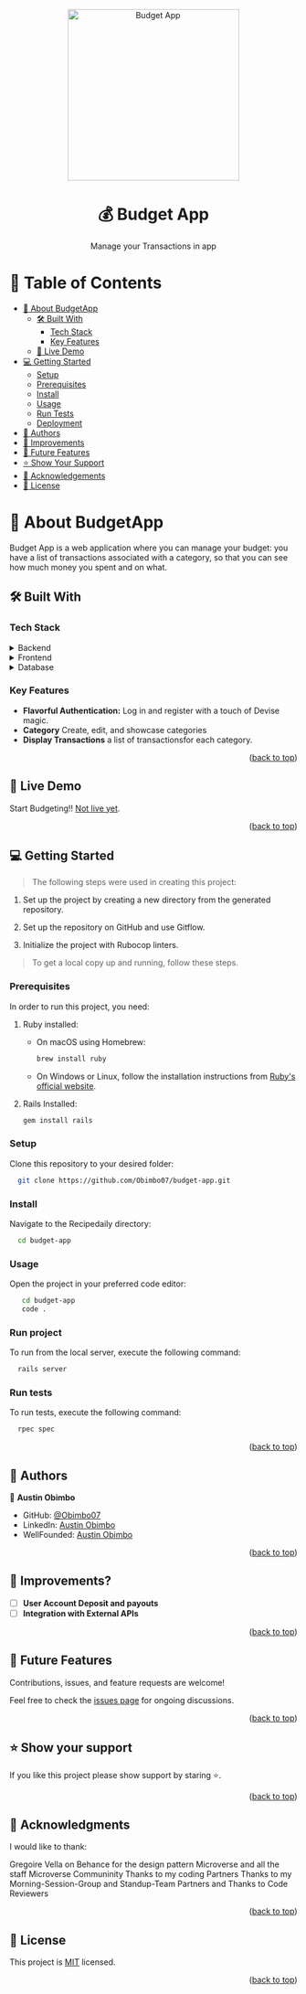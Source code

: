 <a name="readme-top"></a>

<div align="center">

  <img src="splash.gif" alt="Budget App" width="300"  height="auto" />
  <br/>

  <h1><b>💰 Budget App</b></h1>

  <p>Manage your Transactions in app</p>

</div>

# 📗 Table of Contents

- [📖 About BudgetApp](#about-budget-app)
  - [🛠 Built With](#built-with)
    - [Tech Stack](#tech-stack)
    - [Key Features](#key-features)
  - [🚀 Live Demo](#live-demo)
- [💻 Getting Started](#getting-started)
  - [Setup](#setup)
  - [Prerequisites](#prerequisites)
  - [Install](#install)
  - [Usage](#usage)
  - [Run Tests](#run-tests)
  - [Deployment](#triangular_flag_on_post-deployment)
- [👥 Authors](#authors)
- [🔮 Improvements](#improvements)
- [🤝 Future Features](#future-features)
- [⭐️ Show Your Support](#show-your-support)
- [🙏 Acknowledgements](#acknowledgements)
- [📝 License](#license)

<!-- ABOUT RECIPE DAILY -->

# 📖 About BudgetApp <a name="about-budget-app"></a>

Budget App is a web application where you can manage your budget: you have a list of transactions associated with a category, so that you can see how much money you spent and on what.

## 🛠 Built With <a name="built-with"></a>

### Tech Stack <a name="tech-stack"></a>

<details>
  <summary>Backend</summary>
  <ul>
    <li><a href="https://rubyonrails.org/">Ruby on Rails</a></li>
  </ul>
</details>

<details>
  <summary>Frontend</summary>
  <ul>
    <li><a href="https://getbootstrap.com/">Bootstrap</a></li>
  </ul>
</details>

<details>
  <summary>Database</summary>
  <ul>
    <li><a href="https://www.postgresql.org/">PostgreSQL</a></li>
  </ul>
</details>

### Key Features <a name="key-features"></a>

- **Flavorful Authentication:** Log in and register with a touch of Devise magic.
- **Category** Create, edit, and showcase categories 
- **Display Transactions** a list of transactionsfor each category. 
<p align="right">(<a href="#readme-top">back to top</a>)</p>

<!-- LIVE DEMO -->

## 🚀 Live Demo <a name="live-demo"></a>

Start Budgeting!! [Not live yet](#).

<p align="right">(<a href="#readme-top">back to top</a>)</p>

<!-- GETTING STARTED -->

## 💻 Getting Started <a name="getting-started"></a>

> The following steps were used in creating this project:

1. Set up the project by creating a new directory from the generated repository.

2. Set up the repository on GitHub and use Gitflow.

3. Initialize the project with Rubocop linters.

> To get a local copy up and running, follow these steps.

### Prerequisites

In order to run this project, you need:

1. Ruby installed:
   - On macOS using Homebrew:

     ```sh
     brew install ruby
     ```

   - On Windows or Linux, follow the installation instructions from [Ruby's official website](https://www.ruby-lang.org/en/documentation/installation/).

2. Rails Installed:

   ```sh
   gem install rails
   ```

### Setup

Clone this repository to your desired folder:
```sh
  git clone https://github.com/Obimbo07/budget-app.git
```

### Install

Navigate to the Recipedaily directory:

```sh
  cd budget-app
```

### Usage

Open the project in your preferred code editor:
```sh
   cd budget-app
   code .
```

### Run project

To run from the local server, execute the following command:

```sh
  rails server
```
### Run tests

To run tests, execute the following command:

```sh
  rpec spec
```

<p align="right">(<a href="#readme-top">back to top</a>)</p>


## 👥 Authors <a name="authors"></a>

👤 **Austin Obimbo**

- GitHub: [@Obimbo07](https://github.com/Obimbo07/)
- LinkedIn: [Austin Obimbo](https://www.linkedin.com/in/austin-obimbo/)
- WellFounded: [Austin Obimbo](https://wellfound.com/u/austin-obimbo)

<p align="right">(<a href="#readme-top">back to top</a>)</p>


## 🔮 Improvements? <a name="improvements"></a>

- [ ] **User Account Deposit and payouts**
- [ ] **Integration with External APIs**

<p align="right">(<a href="#readme-top">back to top</a>)</p>


## 🤝 Future Features <a name="Future-features"></a>

Contributions, issues, and feature requests are welcome!


Feel free to check the [issues page](../../issues/) for ongoing discussions.

<p align="right">(<a href="#readme-top">back to top</a>)</p>

<!-- SUPPORT -->

## ⭐️ Show your support <a name="show-your-support"></a>

If you like this project please show support by staring ⭐️.

<p align="right">(<a href="#readme-top">back to top</a>)</p>

<!-- ACKNOWLEDGEMENTS FOR -->

## 🙏 Acknowledgments <a name="acknowledgements"></a>

I would like to thank:

 Gregoire Vella on Behance for the design pattern
 Microverse and all the staff
 Microverse Communinity
 Thanks to my coding Partners
 Thanks to my Morning-Session-Group and Standup-Team Partners and
 Thanks to Code Reviewers


<p align="right">(<a href="#readme-top">back to top</a>)</p>

<!-- LICENSE -->

## 📝 License <a name="license"></a>

This project is [MIT](./License) licensed.

<p align="right">(<a href="#readme-top">back to top</a>)</p>
